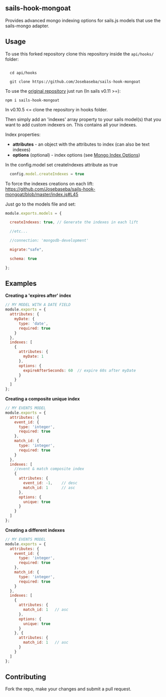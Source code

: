 sails-hook-mongoat
-------------------


Provides advanced mongo indexing options for sails.js models that use the sails-mongo adapter.

## Usage ##

To use this forked repository clone this repository inside the `api/hooks/` folder:

```shell

  cd api/hooks
  
  git clone https://github.com/Josebaseba/sails-hook-mongoat

```

To use the [original repository](https://github.com/invertase/sails-hook-mongoat) just run (In sails v0.11 >=):

    npm i sails-hook-mongoat

In v0.10.5 <= clone the repository in hooks folder.

Then simply add an 'indexes' array property to your sails model(s) that you want to add custom indexers on.  This contains all your indexes.

Index properties:

 - **attributes** - an object with the attributes to index (can also be text indexes)
 - **options** (optional) - index options (see [Mongo Index Options](http://docs.mongodb.org/manual/reference/method/db.collection.createIndex/#options-for-all-index-types))

In the config.model set createIndexes attribute as true
```javascript
  config.model.createIndexes = true
```
To force the indexes creations on each lift: https://github.com/Josebaseba/sails-hook-mongoat/blob/master/index.js#L45

Just go to the models file and set:

```javascript
module.exports.models = {

  createIndexes: true, // Generate the indexes in each lift

  //etc...

  //connection: 'mongodb-development'

  migrate:"safe",

  schema: true

};
```

## Examples ##

**Creating a 'expires after' index**
```javascript
// MY MODEL WITH A DATE FIELD
module.exports = {
  attributes: {
    myDate: {
      type: 'date',
      required: true
    }
  },
  indexes: [
    {
      attributes: {
        myDate: 1
      },
      options: {
        expireAfterSeconds: 60  // expire 60s after myDate
      }
    }
  ]
};
```


**Creating a composite unique index**
```javascript
// MY EVENTS MODEL
module.exports = {
  attributes: {
    event_id: {
      type: 'integer',
      required: true
    },
    match_id: {
      type: 'integer',
      required: true
    }
  },
  indexes: [
    //event & match composite index
    {
      attributes: {
        event_id: -1,    // desc
        match_id: 1      // asc
      },
      options: {
        unique: true
      }
    }
  ]
};
```

**Creating a different indexes**
```javascript
// MY EVENTS MODEL
module.exports = {
  attributes: {
    event_id: {
      type: 'integer',
      required: true
    },
    match_id: {
      type: 'integer',
      required: true
    }
  },
  indexes: [
    {
      attributes: {
        match_id: 1   // asc
      },
      options: {
        unique: true
      }
    }, {
      attributes: {
        match_id: 1   // asc
      }
    }
  ]
};
```


## Contributing ##

Fork the repo, make your changes and submit a pull request.

